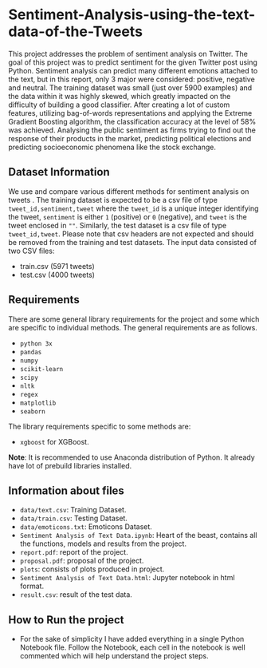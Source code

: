 # Sentiment-Analysis-using-the-text-data-of-the-Tweets

This project addresses the problem of sentiment analysis on Twitter. The goal of this project was to predict sentiment for the given Twitter post using Python. Sentiment analysis can predict many different emotions attached to the text, but in this report, only 3 major were considered: positive, negative and neutral. The training dataset was small (just over 5900 examples) and the data within it was highly skewed, which greatly impacted on the difficulty of building a good classifier. After creating a lot of custom features, utilizing bag-of-words representations and applying the Extreme Gradient Boosting algorithm, the classification accuracy at the level of 58% was achieved. Analysing the public sentiment as firms trying to find out the response of their products in the market, predicting political elections and predicting socioeconomic phenomena like the stock exchange.

## Dataset Information

We use and compare various different methods for sentiment analysis on tweets . The training dataset is expected to be a csv file of type `tweet_id,sentiment,tweet` where the `tweet_id` is a unique integer identifying the tweet, `sentiment` is either `1` (positive) or `0` (negative), and `tweet` is the tweet enclosed in `""`. Similarly, the test dataset is a csv file of type `tweet_id,tweet`. Please note that csv headers are not expected and should be removed from the training and test datasets.
The input data consisted of two CSV files:
* train.csv (5971 tweets)
* test.csv (4000 tweets)

## Requirements

There are some general library requirements for the project and some which are specific to individual methods. The general requirements are as follows.
* `python 3x`
* `pandas`
* `numpy`
* `scikit-learn`
* `scipy`
* `nltk`
* `regex`
* `matplotlib`
* `seaborn`

The library requirements specific to some methods are:
* `xgboost` for XGBoost.

**Note**: It is recommended to use Anaconda distribution of Python. It already have lot of prebuild libraries installed.

## Information about files

* `data/text.csv`: Training Dataset.
* `data/train.csv`: Testing Dataset.
* `data/emoticons.txt`: Emoticons Dataset.
* `Sentiment Analysis of Text Data.ipynb`: Heart of the beast, contains all the functions, models and results from the project.
* `report.pdf`: report of the project.
* `proposal.pdf`: proposal of the project.
* `plots`: consists of plots produced in project.
* `Sentiment Analysis of Text Data.html`: Jupyter notebook in html format.
* `result.csv`: result of the test data.

 ## How to Run the project

* For the sake of simplicity I have added everything in a single Python Notebook file. Follow the Notebook, each cell in the notebook is 
well commented which will help understand the project steps.
